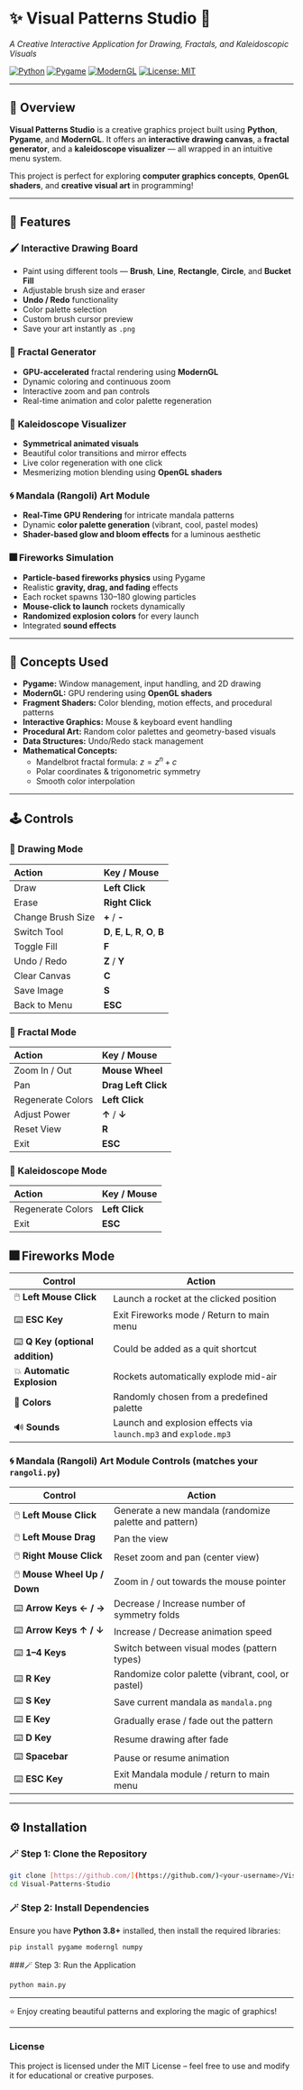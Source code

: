 # ✨ Visual Patterns Studio 🎨
*A Creative Interactive Application for Drawing, Fractals, and Kaleidoscopic Visuals*

[![Python](https://img.shields.io/badge/Python-3.8+-blue.svg)](https://www.python.org/)
[![Pygame](https://img.shields.io/badge/Pygame-2.5-green.svg)](https://www.pygame.org/)
[![ModernGL](https://img.shields.io/badge/Renderer-ModernGL-orange.svg)](http://moderngl.readthedocs.io/)
[![License: MIT](https://img.shields.io/badge/License-MIT-yellow.svg)](LICENSE)

---

## 🌟 Overview

**Visual Patterns Studio** is a creative graphics project built using **Python**, **Pygame**, and **ModernGL**.
It offers an **interactive drawing canvas**, a **fractal generator**, and a **kaleidoscope visualizer** —
all wrapped in an intuitive menu system.

This project is perfect for exploring **computer graphics concepts**, **OpenGL shaders**, and **creative visual art** in programming!

---

## 🚀 Features

### 🖌️ **Interactive Drawing Board**
- Paint using different tools — **Brush**, **Line**, **Rectangle**, **Circle**, and **Bucket Fill**
- Adjustable brush size and eraser
- **Undo / Redo** functionality
- Color palette selection
- Custom brush cursor preview
- Save your art instantly as `.png`

### 🌌 **Fractal Generator**
- **GPU-accelerated** fractal rendering using **ModernGL**
- Dynamic coloring and continuous zoom
- Interactive zoom and pan controls
- Real-time animation and color palette regeneration

### 🌈 **Kaleidoscope Visualizer**
- **Symmetrical animated visuals**
- Beautiful color transitions and mirror effects
- Live color regeneration with one click
- Mesmerizing motion blending using **OpenGL shaders**
  
### 🌀 **Mandala (Rangoli) Art Module**
- **Real-Time GPU Rendering** for intricate mandala patterns  
- Dynamic **color palette generation** (vibrant, cool, pastel modes)
- **Shader-based glow and bloom effects** for a luminous aesthetic  

### 🎆 **Fireworks Simulation**
- **Particle-based fireworks physics** using Pygame  
- Realistic **gravity, drag, and fading** effects  
- Each rocket spawns 130–180 glowing particles  
- **Mouse-click to launch** rockets dynamically  
- **Randomized explosion colors** for every launch
- Integrated **sound effects**
---

## 🧠 Concepts Used

* **Pygame:** Window management, input handling, and 2D drawing
* **ModernGL:** GPU rendering using **OpenGL shaders**
* **Fragment Shaders:** Color blending, motion effects, and procedural patterns
* **Interactive Graphics:** Mouse & keyboard event handling
* **Procedural Art:** Random color palettes and geometry-based visuals
* **Data Structures:** Undo/Redo stack management
* **Mathematical Concepts:**
    * Mandelbrot fractal formula: $z = z^n + c$
    * Polar coordinates & trigonometric symmetry
    * Smooth color interpolation

---

## 🕹️ Controls

### 🎨 Drawing Mode
| Action | Key / Mouse |
|:---|:---|
| Draw | **Left Click** |
| Erase | **Right Click** |
| Change Brush Size | **+** / **-** |
| Switch Tool | **D**, **E**, **L**, **R**, **O**, **B** |
| Toggle Fill | **F** |
| Undo / Redo | **Z** / **Y** |
| Clear Canvas | **C** |
| Save Image | **S** |
| Back to Menu | **ESC** |

### 🌌 Fractal Mode
| Action | Key / Mouse |
|:---|:---|
| Zoom In / Out | **Mouse Wheel** |
| Pan | **Drag Left Click** |
| Regenerate Colors | **Left Click** |
| Adjust Power | **↑** / **↓** |
| Reset View | **R** |
| Exit | **ESC** |

### 🌈 Kaleidoscope Mode
| Action | Key / Mouse |
|:---|:---|
| Regenerate Colors | **Left Click** |
| Exit | **ESC** |

## 🎆 Fireworks Mode 

| **Control** | **Action** |
|--------------|------------|
| 🖱️ **Left Mouse Click** | Launch a rocket at the clicked position |
| ⌨️ **ESC Key** | Exit Fireworks mode / Return to main menu |
| ⌨️ **Q Key (optional addition)** | Could be added as a quit shortcut |
| 💥 **Automatic Explosion** | Rockets automatically explode mid-air |
| 🌈 **Colors** | Randomly chosen from a predefined palette |
| 🔊 **Sounds** | Launch and explosion effects via `launch.mp3` and `explode.mp3` |

### 🌀 Mandala (Rangoli) Art Module Controls (matches your `rangoli.py`)

| **Control** | **Action** |
|--------------|------------|
| 🖱️ **Left Mouse Click** | Generate a new mandala (randomize palette and pattern) |
| 🖱️ **Left Mouse Drag** | Pan the view |
| 🖱️ **Right Mouse Click** | Reset zoom and pan (center view) |
| 🖱️ **Mouse Wheel Up / Down** | Zoom in / out towards the mouse pointer |
| ⌨️ **Arrow Keys ← / →** | Decrease / Increase number of symmetry folds |
| ⌨️ **Arrow Keys ↑ / ↓** | Increase / Decrease animation speed |
| ⌨️ **1–4 Keys** | Switch between visual modes (pattern types) |
| ⌨️ **R Key** | Randomize color palette (vibrant, cool, or pastel) |
| ⌨️ **S Key** | Save current mandala as `mandala.png` |
| ⌨️ **E Key** | Gradually erase / fade out the pattern |
| ⌨️ **D Key** | Resume drawing after fade |
| ⌨️ **Spacebar** | Pause or resume animation |
| ⌨️ **ESC Key** | Exit Mandala module / return to main menu |

---

## ⚙️ Installation

### 🪄 Step 1: Clone the Repository
```bash
git clone [https://github.com/](https://github.com/)<your-username>/Visual-Patterns-Studio.git
cd Visual-Patterns-Studio
```
### 🪄 Step 2: Install Dependencies
Ensure you have **Python 3.8+** installed, then install the required libraries:

```bash
pip install pygame moderngl numpy
```
###🪄 Step 3: Run the Application
```bash
python main.py
```
---
⭐ Enjoy creating beautiful patterns and exploring the magic of graphics!

---
### License
This project is licensed under the MIT License – feel free to use and modify it for educational or creative purposes.

